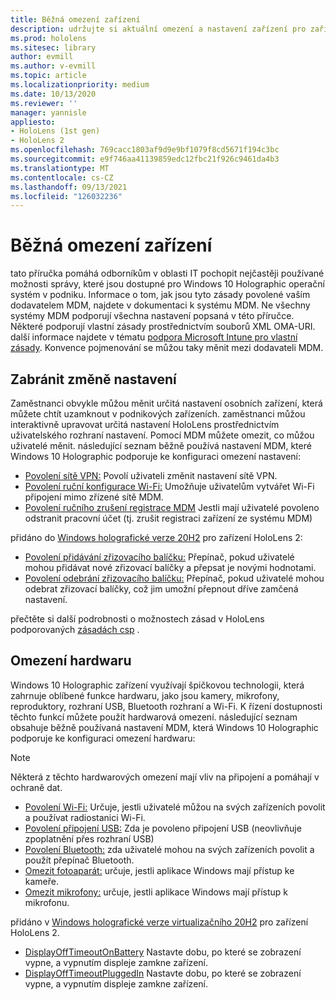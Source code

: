 ```yaml
---
title: Běžná omezení zařízení
description: udržujte si aktuální omezení a nastavení zařízení pro zařízení HoloLens mixed reality.
ms.prod: hololens
ms.sitesec: library
author: evmill
ms.author: v-evmill
ms.topic: article
ms.localizationpriority: medium
ms.date: 10/13/2020
ms.reviewer: ''
manager: yannisle
appliesto:
- HoloLens (1st gen)
- HoloLens 2
ms.openlocfilehash: 769cacc1803af9d9e9bf1079f8cd5671f194c3bc
ms.sourcegitcommit: e9f746aa41139859edc12fbc21f926c9461da4b3
ms.translationtype: MT
ms.contentlocale: cs-CZ
ms.lasthandoff: 09/13/2021
ms.locfileid: "126032236"
---
```

# <a name="common-device-restrictions"></a>Běžná omezení zařízení 

tato příručka pomáhá odborníkům v oblasti IT pochopit nejčastěji používané možnosti správy, které jsou dostupné pro Windows 10 Holographic operační systém v podniku. Informace o tom, jak jsou tyto zásady povolené vaším dodavatelem MDM, najdete v dokumentaci k systému MDM. Ne všechny systémy MDM podporují všechna nastavení popsaná v této příručce. Některé podporují vlastní zásady prostřednictvím souborů XML OMA-URI. další informace najdete v tématu [podpora Microsoft Intune pro vlastní zásady](/mem/intune/configuration/custom-settings-windows-10). Konvence pojmenování se můžou taky měnit mezi dodavateli MDM.

## <a name="prevent-changing-of-settings"></a>Zabránit změně nastavení
Zaměstnanci obvykle můžou měnit určitá nastavení osobních zařízení, která můžete chtít uzamknout v podnikových zařízeních. zaměstnanci můžou interaktivně upravovat určitá nastavení HoloLens prostřednictvím uživatelského rozhraní nastavení. Pomocí MDM můžete omezit, co můžou uživatelé měnit. následující seznam běžně používá nastavení MDM, které Windows 10 Holographic podporuje ke konfiguraci omezení nastavení:
-   [Povolení sítě VPN:](/windows/client-management/mdm/policy-csp-settings#settings-allowvpn) Povolí uživateli změnit nastavení sítě VPN.
-   [Povolení ruční konfigurace Wi-Fi:](/windows/client-management/mdm/policy-csp-wifi#wifi-allowmanualwificonfiguration) Umožňuje uživatelům vytvářet Wi-Fi připojení mimo zřízené sítě MDM.
-   [Povolení ručního zrušení registrace MDM](/windows/client-management/mdm/policy-csp-experience#experience-allowmanualmdmunenrollment) Jestli mají uživatelé povoleno odstranit pracovní účet (tj. zrušit registraci zařízení ze systému MDM)

přidáno do [Windows holografické verze 20H2](hololens-release-notes.md#windows-holographic-version-20h2) pro zařízení HoloLens 2:
- [Povolení přidávání zřizovacího balíčku:](/windows/client-management/mdm/policy-csp-security#security-allowaddprovisioningpackage) Přepínač, pokud uživatelé mohou přidávat nové zřizovací balíčky a přepsat je novými hodnotami.
- [Povolení odebrání zřizovacího balíčku:](/windows/client-management/mdm/policy-csp-security#security-allowremoveprovisioningpackage) Přepínač, pokud uživatelé mohou odebrat zřizovací balíčky, což jim umožní přepnout dříve zamčená nastavení.

přečtěte si další podrobnosti o možnostech zásad v HoloLens podporovaných [zásadách csp](/windows/client-management/mdm/policy-csps-supported-by-hololens2) .

## <a name="hardware-restrictions"></a>Omezení hardwaru
Windows 10 Holographic zařízení využívají špičkovou technologii, která zahrnuje oblíbené funkce hardwaru, jako jsou kamery, mikrofony, reproduktory, rozhraní USB, Bluetooth rozhraní a Wi-Fi. K řízení dostupnosti těchto funkcí můžete použít hardwarová omezení.
následující seznam obsahuje běžně používaná nastavení MDM, která Windows 10 Holographic podporuje ke konfiguraci omezení hardwaru:

> [!NOTE]
> Některá z těchto hardwarových omezení mají vliv na připojení a pomáhají v ochraně dat.

-   [Povolení Wi-Fi:](/windows/client-management/mdm/policy-csp-wifi#wifi-allowwifi) Určuje, jestli uživatelé můžou na svých zařízeních povolit a používat radiostanici Wi-Fi.
-   [Povolení připojení USB:](/windows/client-management/mdm/policy-csp-connectivity#connectivity-allowusbconnection) Zda je povoleno připojení USB (neovlivňuje zpoplatnění přes rozhraní USB)
-   [Povolení Bluetooth:](/windows/client-management/mdm/policy-csp-connectivity#connectivity-allowbluetooth) zda uživatelé mohou na svých zařízeních povolit a použít přepínač Bluetooth.
-   [Omezit fotoaparát:](/windows/client-management/mdm/policy-csp-privacy#privacy-letappsaccesscamera) určuje, jestli aplikace Windows mají přístup ke kameře.
-   [Omezit mikrofony:](/windows/client-management/mdm/policy-csp-privacy#privacy-letappsaccessmicrophone) určuje, jestli aplikace Windows mají přístup k mikrofonu.

přidáno v [Windows holografické verze virtualizačního 20H2](hololens-release-notes.md#windows-holographic-version-20h2) pro zařízení HoloLens 2. 
- [DisplayOffTimeoutOnBattery](/windows/client-management/mdm/policy-csp-power#power-displayofftimeoutonbattery) Nastavte dobu, po které se zobrazení vypne, a vypnutím displeje zamkne zařízení. 
- [DisplayOffTimeoutPluggedIn](/windows/client-management/mdm/policy-csp-power#power-displayofftimeoutpluggedin) Nastavte dobu, po které se zobrazení vypne, a vypnutím displeje zamkne zařízení. 
